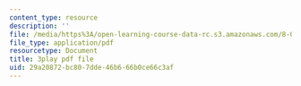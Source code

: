 ```yaml
---
content_type: resource
description: ''
file: /media/https%3A/open-learning-course-data-rc.s3.amazonaws.com/8-01sc-classical-mechanics-fall-2016/29a20872bc807dde46b666b0ce66c3af_30Ww1HsRblM.pdf
file_type: application/pdf
resourcetype: Document
title: 3play pdf file
uid: 29a20872-bc80-7dde-46b6-66b0ce66c3af
---
```

